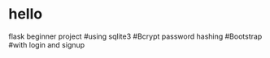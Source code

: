 # hello
flask beginner project
#using sqlite3
#Bcrypt password hashing
#Bootstrap
#with login and signup
